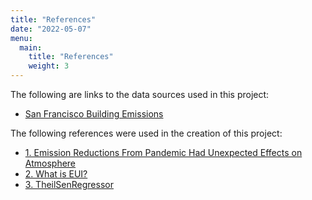 ```yaml
---
title: "References"
date: "2022-05-07"
menu:
  main:
    title: "References"
    weight: 3
---
```


The following are links to the data sources used in this project:
 - [San Francisco Building Emissions](https://data.sfgov.org/resource/e4r6-2x4f.json)

The following references were used in the creation of this project:
 - [1. Emission Reductions From Pandemic Had Unexpected Effects on Atmosphere ](https://climate.nasa.gov/news/3129/emission-reductions-from-pandemic-had-unexpected-effects-on-atmosphere/)
 - [2. What is EUI? ](https://aiacalifornia.org/energy-use-intensity-eui/)
 - [3. TheilSenRegressor ](https://scikit-learn.org/stable/modules/generated/sklearn.linear_model.TheilSenRegressor.html)
